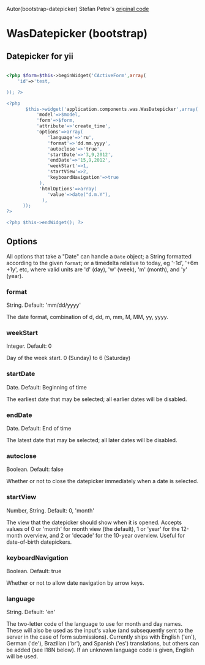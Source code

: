 Autor(bootstrap-datepicker) Stefan Petre's [original code](http://www.eyecon.ro/bootstrap-datepicker/)

WasDatepicker (bootstrap)
=============

## Datepicker for yii

```php

<?php $form=$this->beginWidget('CActiveForm',array(
	'id'=>'test,

)); ?>

<?php
       $this->widget('application.components.was.WasDatepicker',array(
           'model'=>$model,
           'form'=>$form,
           'attribute'=>'create_time',
           'options'=>array(
               'language'=>'ru',
               'format'=>'dd.mm.yyyy',
               'autoclose'=>'true',
               'startDate'=>'3,9,2012',
               'endDate'=>'15,9,2012',
               'weekStart'=>1,
               'startView'=>2,
               'keyboardNavigation'=>true
            ),
            'htmlOptions'=>array(
               'value'=>date("d.m.Y"),
             ),
      ));
?>

<?php $this->endWidget(); ?>

```

## Options

All options that take a "Date" can handle a `Date` object; a String formatted according to the given `format`; or a timedelta relative to today, eg '-1d', '+6m +1y', etc, where valid units are 'd' (day), 'w' (week), 'm' (month), and 'y' (year).

### format

String.  Default: 'mm/dd/yyyy'

The date format, combination of d, dd, m, mm, M, MM, yy, yyyy.

### weekStart

Integer.  Default: 0

Day of the week start. 0 (Sunday) to 6 (Saturday)

### startDate

Date.  Default: Beginning of time

The earliest date that may be selected; all earlier dates will be disabled.

### endDate

Date.  Default: End of time

The latest date that may be selected; all later dates will be disabled.

### autoclose

Boolean.  Default: false

Whether or not to close the datepicker immediately when a date is selected.

### startView

Number, String.  Default: 0, 'month'

The view that the datepicker should show when it is opened.  Accepts values of 0 or 'month' for month view (the default), 1 or 'year' for the 12-month overview, and 2 or 'decade' for the 10-year overview.  Useful for date-of-birth datepickers.

### keyboardNavigation

Boolean.  Default: true

Whether or not to allow date navigation by arrow keys.

### language

String.  Default: 'en'

The two-letter code of the language to use for month and day names.  These will also be used as the input's value (and subsequently sent to the server in the case of form submissions).  Currently ships with English ('en'), German ('de'), Brazilian ('br'), and Spanish ('es') translations, but others can be added (see I18N below).  If an unknown language code is given, English will be used.
